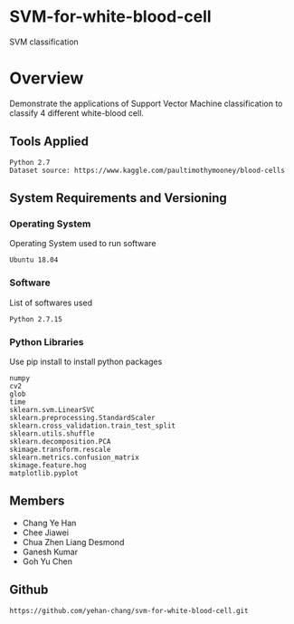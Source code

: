 # SVM-for-white-blood-cell
SVM classification

# Overview
Demonstrate the applications of Support Vector Machine classification to classify 4 different white-blood cell. 

## Tools Applied
```
Python 2.7
Dataset source: https://www.kaggle.com/paultimothymooney/blood-cells
```

## System Requirements and Versioning
### Operating System 
Operating System used to run software
```
Ubuntu 18.04
```

### Software 
List of softwares used
```
Python 2.7.15
```

### Python Libraries
Use pip install to install python packages
```
numpy
cv2
glob
time
sklearn.svm.LinearSVC
sklearn.preprocessing.StandardScaler
sklearn.cross_validation.train_test_split
sklearn.utils.shuffle
sklearn.decomposition.PCA
skimage.transform.rescale
sklearn.metrics.confusion_matrix
skimage.feature.hog
matplotlib.pyplot
```

## Members
* Chang Ye Han
* Chee Jiawei
* Chua Zhen Liang Desmond
* Ganesh Kumar
* Goh Yu Chen

## Github
```
https://github.com/yehan-chang/svm-for-white-blood-cell.git
```
